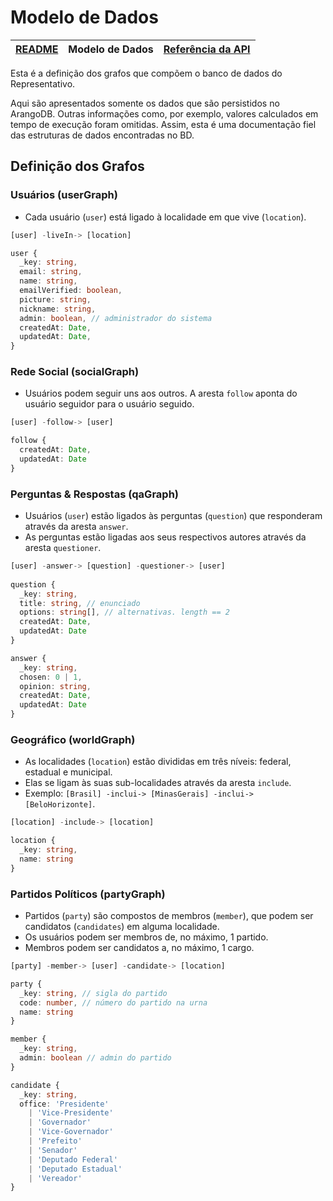 # Modelo de Dados

| [README](../README.md) | Modelo de Dados | [Referência da API](./doc/referencia-api.md) |
|------------------------|-----------------|----------------------------------------------|

Esta é a definição dos grafos que compõem o banco de dados do Representativo.

Aqui são apresentados somente os dados que são persistidos no ArangoDB.
Outras informações como, por exemplo, valores calculados em tempo de execução foram omitidas.
Assim, esta é uma documentação fiel das estruturas de dados encontradas no BD.

## Definição dos Grafos

### Usuários (userGraph)
- Cada usuário (`user`) está ligado à localidade em que vive (`location`).

```ts
[user] -liveIn-> [location]

user {
  _key: string,
  email: string,
  name: string,
  emailVerified: boolean,
  picture: string,
  nickname: string,
  admin: boolean, // administrador do sistema
  createdAt: Date,
  updatedAt: Date,
}
```

### Rede Social (socialGraph)
- Usuários podem seguir uns aos outros. A aresta `follow` aponta do usuário seguidor para o usuário seguido.

```ts
[user] -follow-> [user]

follow {
  createdAt: Date,
  updatedAt: Date
}
```

### Perguntas & Respostas (qaGraph)
- Usuários (`user`) estão ligados às perguntas (`question`) que responderam através da aresta `answer`.
- As perguntas estão ligadas aos seus respectivos autores através da aresta `questioner`.

```ts
[user] -answer-> [question] -questioner-> [user]
  
question {
  _key: string,
  title: string, // enunciado
  options: string[], // alternativas. length == 2
  createdAt: Date,
  updatedAt: Date
}

answer {
  _key: string,
  chosen: 0 | 1,
  opinion: string,
  createdAt: Date,
  updatedAt: Date
}
```

### Geográfico (worldGraph)
- As localidades (`location`) estão divididas em três níveis: federal, estadual e municipal.
- Elas se ligam às suas sub-localidades através da aresta `include`.
- Exemplo: `[Brasil] -inclui-> [MinasGerais] -inclui-> [BeloHorizonte]`.

```ts
[location] -include-> [location]

location {
  _key: string,
  name: string
}
```

### Partidos Políticos (partyGraph)
- Partidos (`party`) são compostos de membros (`member`), que podem ser candidatos (`candidates`) em alguma localidade.
- Os usuários podem ser membros de, no máximo, 1 partido.
- Membros podem ser candidatos a, no máximo, 1 cargo.

```ts
[party] -member-> [user] -candidate-> [location]

party {
  _key: string, // sigla do partido
  code: number, // número do partido na urna
  name: string
}

member {
  _key: string,
  admin: boolean // admin do partido
}

candidate {
  _key: string,
  office: 'Presidente'
    | 'Vice-Presidente'
    | 'Governador'
    | 'Vice-Governador'
    | 'Prefeito'
    | 'Senador'
    | 'Deputado Federal'
    | 'Deputado Estadual'
    | 'Vereador'
}
```
